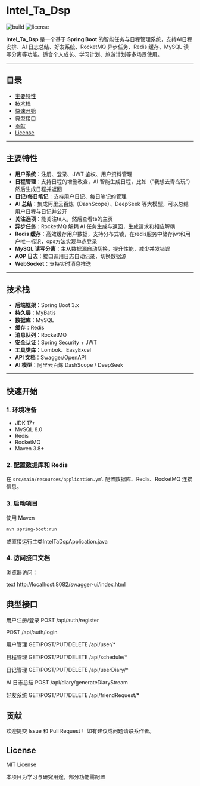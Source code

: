 # Intel_Ta_Dsp

![build](https://img.shields.io/badge/build-passing-brightgreen)
![license](https://img.shields.io/badge/license-MIT-blue)

**Intel_Ta_Dsp** 是一个基于 **Spring Boot** 的智能任务与日程管理系统，支持AI日程安排、AI 日志总结、好友系统、RocketMQ 异步任务、Redis 缓存、MySQL 读写分离等功能。适合个人成长、学习计划、旅游计划等多场景使用。

---

## 目录

- [主要特性](#主要特性)
- [技术栈](#技术栈)
- [快速开始](#快速开始)
- [典型接口](#典型接口)
- [贡献](#贡献)
- [License](#license)

---

## 主要特性

- **用户系统**：注册、登录、JWT 鉴权、用户资料管理
- **日程管理**：支持日程的增删改查，AI 智能生成日程，比如（"我想去青岛玩"）然后生成日程并返回
- **日记/每日笔记**：支持用户日记、每日笔记的管理
- **AI 总结**：集成阿里云百炼（DashScope）、DeepSeek 等大模型，可以总结用户日程与日记并公开
- **关注选项**：能关注ta人，然后查看ta的主页
- **异步任务**：RocketMQ 解耦 AI 任务生成与返回，生成请求和相应解耦
- **Redis 缓存**：高效缓存用户数据，支持分布式锁，在redis服务中储存jwt和用户唯一标识，ops方法实现单点登录
- **MySQL 读写分离**：主从数据源自动切换，提升性能，减少并发错误
- **AOP 日志**：接口调用日志自动记录，切换数据源
- **WebSocket**：支持实时消息推送

---

## 技术栈

- **后端框架**：Spring Boot 3.x
- **持久层**：MyBatis
- **数据库**：MySQL
- **缓存**：Redis
- **消息队列**：RocketMQ
- **安全认证**：Spring Security + JWT
- **工具类库**：Lombok、EasyExcel
- **API 文档**：Swagger/OpenAPI
- **AI 模型**：阿里云百炼 DashScope / DeepSeek

---

## 快速开始

### 1. 环境准备

- JDK 17+
- MySQL 8.0
- Redis
- RocketMQ
- Maven 3.8+

### 2. 配置数据库和 Redis

在 `src/main/resources/application.yml` 配置数据库、Redis、RocketMQ 连接信息。

### 3. 启动项目

使用 Maven

```bash
mvn spring-boot:run
```

或直接运行主类IntelTaDspApplication.java


### 4. 访问接口文档



浏览器访问：

text
http://localhost:8082/swagger-ui/index.html

## 典型接口

用户注册/登录
POST /api/auth/register

POST /api/auth/login

用户管理
GET/POST/PUT/DELETE /api/user/*

日程管理
GET/POST/PUT/DELETE /api/schedule/*

日记管理
GET/POST/PUT/DELETE /api/userDiary/*

AI 日志总结
POST /api/diary/generateDiaryStream

好友系统
GET/POST/PUT/DELETE /api/friendRequest/*

## 贡献

欢迎提交 Issue 和 Pull Request！
如有建议或问题请联系作者。

## License

MIT License

本项目为学习与研究用途，部分功能需配置




